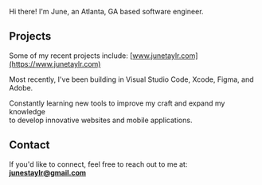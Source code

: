Hi there! I'm June, an Atlanta, GA based software engineer.

## Projects
Some of my recent projects include: [www.junetaylr.com](https://www.junetaylr.com)

Most recently, I've been building in Visual Studio Code, Xcode, Figma, and Adobe.

Constantly learning new tools to improve my craft and expand my knowledge  
to develop innovative websites and mobile applications.

## Contact

If you'd like to connect, feel free to reach out to me at: **junestaylr@gmail.com**


